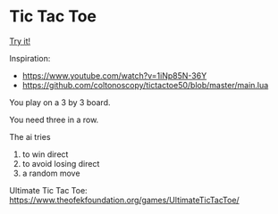 # Tic Tac Toe

[Try it!](https://christernilsson.github.io/Lab/2018/087-TicTacToe/index.html)

Inspiration: 
* https://www.youtube.com/watch?v=1iNp85N-36Y
* https://github.com/coltonoscopy/tictactoe50/blob/master/main.lua

You play on a 3 by 3 board.

You need three in a row.

The ai tries 
1. to win direct
2. to avoid losing direct
3. a random move

Ultimate Tic Tac Toe: https://www.theofekfoundation.org/games/UltimateTicTacToe/